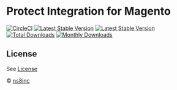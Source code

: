 # Protect Integration for Magento

[![CircleCI](https://circleci.com/gh/ns8inc/protect-integration-magento.svg?style=svg&circle-token=763e49eaad4690e1be48369b54c62d99cf049e4f)](https://app.circleci.com/pipelines/github/ns8inc/protect-integration-magento)
[![Latest Stable Version](https://poser.pugx.org/ns8/protect-magento/v/stable)](https://packagist.org/packages/ns8/protect-magento)
[![Latest Stable Version](https://poser.pugx.org/ns8/protect-magento/license)](https://packagist.org/packages/ns8/protect-magento)
[![Total Downloads](https://poser.pugx.org/ns8/protect-magento/downloads)](https://packagist.org/packages/ns8/protect-magento)
[![Monthly Downloads](https://poser.pugx.org/ns8/protect-magento/d/monthly)](https://packagist.org/packages/ns8/protect-magento)

## License

See [License](./LICENSE)

 © [ns8inc](https://ns8.com)
